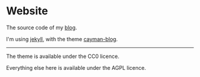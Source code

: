 # Website 

The source code of my [blog](https://jamiequigley.com).

I'm using [jekyll](https://jekyllrb.com/), with the theme [cayman-blog](https://github.com/lorepirri/cayman-blog).

---
The theme is available under the CC0 licence.

Everything else here is available under the AGPL licence.
